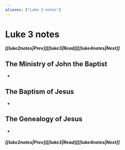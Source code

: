 ```yaml
---
aliases: ["Luke 3 notes"]
---
```

# Luke 3 notes
##### <span class=arrow-left></span>[[luke2notes|Prev]]<span class=navigation-separator></span>[[luke3|Read]]<span class=navigation-separator></span>[[luke4notes|Next]]<span class=arrow-right></span>
## The Ministry of John the Baptist
- 
## The Baptism of Jesus
- 
## The Genealogy of Jesus
- 
##### <span class=arrow-left></span>[[luke2notes|Prev]]<span class=navigation-separator></span>[[luke3|Read]]<span class=navigation-separator></span>[[luke4notes|Next]]<span class=arrow-right></span>